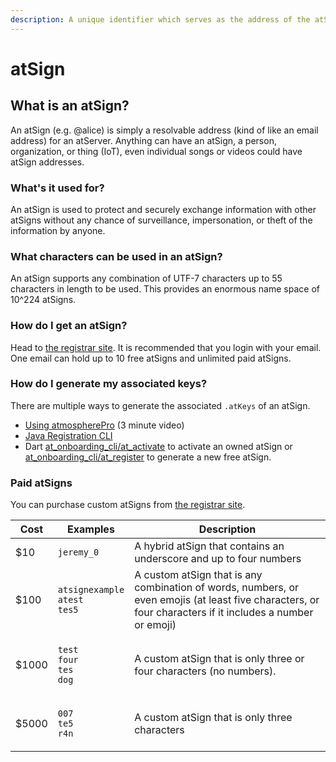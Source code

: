 ```yaml
---
description: A unique identifier which serves as the address of the atServer
---
```


# atSign

## What is an atSign?

An atSign (e.g. @alice) is simply a resolvable address (kind of like an email address) for an atServer. Anything can have an atSign, a person, organization, or thing (IoT), even individual songs or videos could have atSign addresses.

### What's it used for?

An atSign is used to protect and securely exchange information with other atSigns without any chance of surveillance, impersonation, or theft of the information by anyone.

### What characters can be used in an atSign?

An atSign supports any combination of UTF-7 characters up to 55 characters in length to be used. This provides an enormous name space of 10^224 atSigns.

### How do I get an atSign?

Head to [the registrar site](https://my.atsign.com/go). It is recommended that you login with your email. One email can hold up to 10 free atSigns and unlimited paid atSigns.

### How do I generate my associated keys?

There are multiple ways to generate the associated `.atKeys` of an atSign.&#x20;

* [Using atmospherePro](https://www.youtube.com/watch?v=8xJnbsuF4C8) (3 minute video)
* [Java Registration CLI](https://github.com/atsign-foundation/at\_java/blob/trunk/getting\_started\_guide.md)
* Dart [at\_onboarding\_cli/at\_activate](https://github.com/atsign-foundation/at\_libraries/tree/trunk/packages/at\_onboarding\_cli#activate\_cli) to activate an owned atSign or [at\_onboarding\_cli/at\_register](https://github.com/atsign-foundation/at\_libraries/tree/trunk/packages/at\_onboarding\_cli#register\_cli) to generate a new free atSign.

### Paid atSigns

You can purchase custom atSigns from [the registrar site](https://my.atsign.com/go).&#x20;

| Cost  | Examples                                                                              | Description                                                                                                                                               |
| ----- | ------------------------------------------------------------------------------------- | --------------------------------------------------------------------------------------------------------------------------------------------------------- |
| $10   | `jeremy_0`                                                                            | A hybrid atSign that contains an underscore and up to four numbers                                                                                        |
| $100  | <p><code>atsignexample</code><br><code>atest</code><br><code>tes5</code></p>          | A custom atSign that is any combination of words, numbers, or even emojis (at least five characters, or four characters if it includes a number or emoji) |
| $1000 | <p><code>test</code><br><code>four</code><br><code>tes</code><br><code>dog</code></p> | A custom atSign that is only three or four characters (no numbers).                                                                                       |
| $5000 | <p><code>007</code><br><code>te5</code><br><code>r4n</code></p>                       | A custom atSign that is only three characters                                                                                                             |

